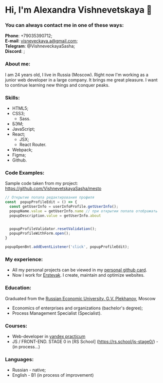 # Hi, I'm Alexandra Vishnevetskaya :wave:

### You can always contact me in one of these ways:
**Phone**: +79035390712;<br>
**E-mail**: visneveckaya.a@gmail.com;<br>
**Telegram**: @VishneveckayaSasha;<br>
**Discord**: ;<br>

### About me:
I am 24 years old, I live in Russia (Moscow). Right now I'm working as a junior web developer in a large company. It brings me great pleasure. I want to continue learning new things and conquer peaks.

### Skills:
- HTML5;
- CSS3;
  * Sass.
- БЭМ;
- JavaScript;
- React;
  * JSX;
  * React Router.
- Webpack;
- Figma;
- Github.

### Code Examples: 
Sample code taken from my project: https://github.com/VishnevetskayaSasha/mesto 
```javascript
// Открытие попапа редактирования профиля
const  popupProfileEdit = () => {
  const getUserInfo = userInfoProfile.getUserInfo();
  popupName.value = getUserInfo.name // при открытии попапа отображать в инпутах информацию со страницы
  popupDescription.value = getUserInfo.about


  popupProfileValidator.resetValidation();
  popupProfileWithForm.open();
}
 
popupOpenBnt.addEventListener('click', popupProfileEdit);
```

### My experience: 
- All my personal projects can be viewed in my [personal github card](https://github.com/VishnevetskayaSasha).
- Now I work for [Erstevak](https://erstvak.com/). I create, maintain and optimize websites.

### Education:
Graduated from the [Russian Economic University. G.V. Plekhanov](https://new2.rea.ru/), Moscow
* Economics of enterprises and organizations (bachelor's degree);
* Process Management Specialist (Specialist).

### Courses:
* Web-developer in [yandex practicum](https://practicum.yandex.ru/web/)
* JS / FRONT-END. STAGE 0 in [RS School] (https://rs.school/js-stage0/) - (in process...)

### Languages:
* Russian - native;
* English - B1 (in process of improvement)
